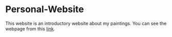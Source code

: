 # Personal-Website
This website is an introductory website about my paintings. You can see the webpage from this <a href ="https://ahmetisk.github.io/Personal-Website/index.html">link</a>.
